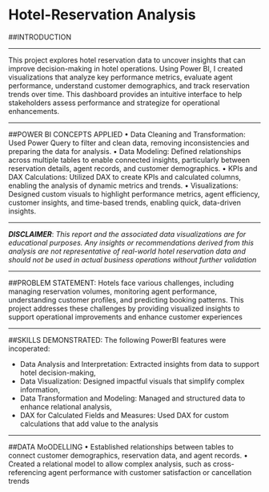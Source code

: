 # Hotel-Reservation Analysis
##INTRODUCTION
___
This project explores hotel reservation data to uncover insights that can improve decision-making in hotel operations. Using Power BI, I created visualizations that analyze key performance metrics, evaluate agent performance, understand customer demographics, and track reservation trends over time. This dashboard provides an intuitive interface to help stakeholders assess performance and strategize for operational enhancements.
___
##POWER BI CONCEPTS APPLIED
•	Data Cleaning and Transformation: Used Power Query to filter and clean data, removing inconsistencies and preparing the data for analysis.
•	Data Modeling: Defined relationships across multiple tables to enable connected insights, particularly between reservation details, agent records, and customer demographics.
•	KPIs and DAX Calculations: Utilized DAX to create KPIs and calculated columns, enabling the analysis of dynamic metrics and trends.
•	Visualizations: Designed custom visuals to highlight performance metrics, agent efficiency, customer insights, and time-based trends, enabling quick, data-driven insights.
___
**_DISCLAIMER_**: _This report and the associated data visualizations are for educational purposes. Any insights or recommendations derived from this analysis are not representative of real-world hotel reservation data and should not be used in actual business operations without further validation_
___
##PROBLEM STATEMENT:
Hotels face various challenges, including managing reservation volumes, monitoring agent performance, understanding customer profiles, and predicting booking patterns. This project addresses these challenges by providing visualized insights to support operational improvements and enhance customer experiences
___
##SKILLS DEMONSTRATED:
The following PowerBI features were incoperated:
- 	Data Analysis and Interpretation: Extracted insights from data to support hotel decision-making,
- 	Data Visualization: Designed impactful visuals that simplify complex information,
- 	Data Transformation and Modeling: Managed and structured data to enhance relational analysis,
- 	DAX for Calculated Fields and Measures: Used DAX for custom calculations that add value to the analysis
___
##DATA MoODELLING
•	Established relationships between tables to connect customer demographics, reservation data, and agent records.
•	Created a relational model to allow complex analysis, such as cross-referencing agent performance with customer satisfaction or cancellation trends








